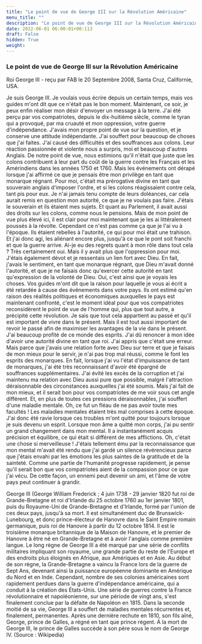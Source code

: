 ```yaml
---
title: "Le point de vue de George III sur la Révolution Américaine"
menu_title: ""
description: "Le point de vue de George III sur la Révolution Américaine"
date: 2022-06-01 06:00:01+00:113
draft: False
hidden: True
weight:
---
```

### Le point de vue de George III sur la Révolution Américaine

Roi George III - reçu par FAB le 20 Septembre 2008, Santa Cruz, Californie, USA.

Je suis George III.
Je voulais vous écrire depuis un certain temps, mais vos guides m'ont dit que ce n'était pas le bon moment. Maintenant, ce soir, je peux enfin réaliser mon désir d'envoyer un message à la terre.
J'ai été perçu par vos compatriotes, depuis le dix-huitième siècle, comme le tyran qui a provoqué, par ma cruauté et mon oppression, votre guerre d'indépendance. J'avais mon propre point de vue sur la question, et je conserve une attitude indépendante.
J'ai souffert pour beaucoup de choses que j'ai faites. J'ai causé des difficultés et des souffrances aux colons. Leur réaction passionnée et violente nous a surpris, moi et beaucoup d'autres Anglais. De notre point de vue, nous estimions qu'il n'était que juste que les colons contribuent à leur part du coût de la guerre contre les Français et les Amérindiens dans les années 1750 et 1760. Mais les événements ont dérapé lorsque j'ai affirmé ce que je pensais être mon privilège en tant que monarque régnant.
Pour moi, c'était ma prérogative divine en tant que souverain anglais d'imposer l'ordre, et si les colons réagissaient contre cela, tant pis pour eux. Je n'ai jamais tenu compte de leurs doléances, car cela aurait remis en question mon autorité, ce que je ne voulais pas faire. J'étais le souverain et ils étaient mes sujets. Et quant au Parlement, il avait aussi des droits sur les colons, comme nous le pensions.
Mais de mon point de vue plus élevé ici, il est clair pour moi maintenant que je les ai littéralement poussés à la révolte. Cependant ce n'est pas comme ça que je l'ai vu à l'époque. Ils étaient rebelles à l'autorité, ce qui pour moi était une trahison. Et j'ai donc agi, les aliénant encore plus, jusqu'à ce que le pont soit franchi et que la guerre arrive.
Ai-je eu des regrets quant à mon rôle dans tout cela ? Très certainement oui. Mais il y avait plus que l'oppression pour moi. J'étais également dévot et je ressentais un lien fort avec Dieu. En fait, j'avais le sentiment, en tant que monarque régnant, que Dieu m'avait donné l'autorité, et que je ne faisais donc qu'exercer cette autorité en tant qu'expression de la volonté de Dieu. Oui, c'est ainsi que je voyais les choses.
Vos guides m'ont dit que la raison pour laquelle je vous ai écrit a été retardée à cause des événements dans votre pays. Ils ont estimé qu'en raison des réalités politiques et économiques auxquelles le pays est maintenant confronté, c'est le moment idéal pour que vos compatriotes reconsidèrent le point de vue de l'homme qui, plus que tout autre, a précipité cette révolution.
Je sais que tout cela appartient au passé et qu'il est important de vivre dans le présent. Mais il est tout aussi important de revoir le passé afin de maximiser les avantages de la vie dans le présent.
J'ai beaucoup profité de ce monde des esprits. J'ai dû renoncer à mon idée d'avoir une autorité divine en tant que roi. J'ai appris que c'était une erreur. Mais parce que j'avais une relation forte avec Dieu sur terre et que je faisais de mon mieux pour le servir, je n'ai pas trop mal réussi, comme le font les esprits des monarques. En fait, lorsque j'ai vu l'état d'impuissance de tant de monarques, j'ai été très reconnaissant d'avoir été épargné de souffrances supplémentaires.
J'ai évité les excès de la corruption et j'ai maintenu ma relation avec Dieu aussi pure que possible, malgré l'attraction déraisonnable des circonstances auxquelles j'ai été soumis. Mais j'ai fait de mon mieux, et il serait bon pour vos compatriotes de me voir sous cet angle différent.
Et, en plus de toutes ces pressions déraisonnables, j'ai souffert d'une maladie mentale. Oh, ce fut un fléau de ne pas avoir toute mes facultés ! Les maladies mentales étaient très mal comprises à cette époque. J'ai donc été ravie lorsque ces troubles m'ont quitté pour toujours lorsque je suis devenu un esprit.
Lorsque mon âme a quitté mon corps, j'ai pu sentir un grand changement dans mon mental. Il a instantanément acquis précision et équilibre, ce qui était si différent de mes afflictions. Oh, c'était une chose si merveilleuse ! J'étais tellement ému par la reconnaissance que mon mental m'avait été rendu que j'ai gardé un silence révérencieux parce que j'étais envahi par les émotions les plus saintes de la gratitude et de la sainteté.
Comme une partie de l'humanité progresse rapidement, je pense qu'il serait bon que vos compatriotes aient de la compassion pour ce que j'ai vécu. De cette façon, un ennemi peut devenir un ami, et l'âme de votre pays peut continuer à grandir.

George III (George William Frederick ; 4 juin 1738 - 29 janvier 1820  fut roi de Grande-Bretagne et roi d'Irlande du 25 octobre 1760 au 1er janvier 1801, puis du Royaume-Uni de Grande-Bretagne et d'Irlande, formé par l'union de ces deux pays, jusqu'à sa mort. Il est simultanément duc de Brunswick-Lunebourg, et donc prince-électeur de Hanovre dans le Saint Empire romain germanique, puis roi de Hanovre à partir du 12 octobre 1814. Il est le troisième monarque britannique de la Maison de Hanovre, et le premier de Hanovre à être né en Grande-Bretagne et à avoir l'anglais comme première langue.
Le long règne de George III a été marqué par une série de conflits militaires impliquant son royaume, une grande partie du reste de l'Europe et des endroits plus éloignés en Afrique, aux Amériques et en Asie. Au début de son règne, la Grande-Bretagne a vaincu la France lors de la guerre de Sept Ans, devenant ainsi la puissance européenne dominante en Amérique du Nord et en Inde. Cependant, nombre de ses colonies américaines sont rapidement perdues dans la guerre d'indépendance américaine, qui a conduit à la création des États-Unis. Une série de guerres contre la France révolutionnaire et napoléonienne, sur une période de vingt ans, s'est finalement conclue par la défaite de Napoléon en 1815.
Dans la seconde moitié de sa vie, George III a souffert de maladies mentales récurrentes et, finalement, permanentes. Après une dernière rechute en 1810, son fils aîné, George, prince de Galles, a régné en tant que prince régent. À la mort de George III, le prince de Galles succède à son père sous le nom de George IV. (Source : Wikipedia)